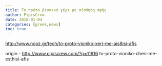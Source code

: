 ```yaml
---
title: Το πρώτο βιονικό χέρι με αίσθηση αφής
author: PipisCrew
date: 2018-01-04
categories: [greek,news]
toc: true
---
```


http://www.nooz.gr/tech/to-proto-vioniko-xeri-me-ais8isi-afis

origin - http://www.pipiscrew.com/?p=11816 to-proto-vioniko-cheri-me-esthisi-afis